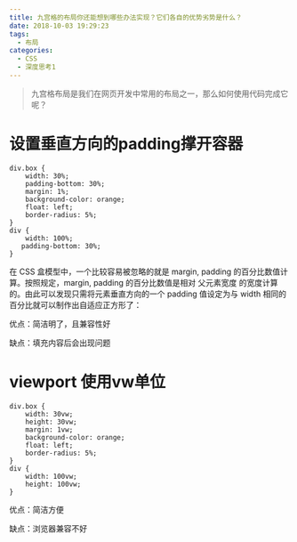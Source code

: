 ```yaml
---
title: 九宫格的布局你还能想到哪些办法实现？它们各自的优势劣势是什么？
date: 2018-10-03 19:29:23
tags:
  - 布局
categories:
  - CSS
  - 深度思考1
---
```

>九宫格布局是我们在网页开发中常用的布局之一，那么如何使用代码完成它呢？

<!-- more -->

# 设置垂直方向的padding撑开容器
```
div.box {
    width: 30%;
    padding-bottom: 30%;
    margin: 1%;
    background-color: orange;
    float: left;
    border-radius: 5%;
}
div {
    width: 100%;
   padding-bottom: 30%;
}
```

在 CSS 盒模型中，一个比较容易被忽略的就是 margin, padding 的百分比数值计算。按照规定，margin, padding 的百分比数值是相对 父元素宽度 的宽度计算的。由此可以发现只需将元素垂直方向的一个 padding 值设定为与 width 相同的百分比就可以制作出自适应正方形了：

优点：简洁明了，且兼容性好

缺点：填充内容后会出现问题

# viewport 使用vw单位
```
div.box {
    width: 30vw;
    height: 30vw;
    margin: 1vw;
    background-color: orange;
    float: left;
    border-radius: 5%;
}
div {
    width: 100vw;
    height: 100vw;
}
```
优点：简洁方便

缺点：浏览器兼容不好